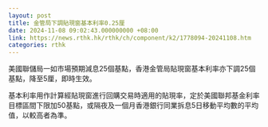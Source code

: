 ```yaml
---
layout: post
title: 金管局下調貼現窗基本利率0.25厘
date: 2024-11-08 09:02:43.000000000 +08:00
link: https://news.rthk.hk/rthk/ch/component/k2/1778094-20241108.htm
categories: rthk
---
```


美國聯儲局一如市場預期減息25個基點，香港金管局貼現窗基本利率亦下調25個基點，降至5厘，即時生效。

基本利率用作計算經貼現窗進行回購交易時適用的貼現率，定於美國聯邦基金利率目標區間下限加50基點，或隔夜及一個月香港銀行同業拆息5日移動平均數的平均值，以較高者為準。
